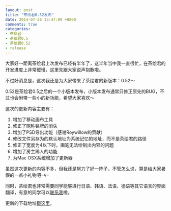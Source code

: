 ```yaml
---
layout: post
title: "茶绘君0.52发布"
date: 2014-07-26 13:47:09 +0800
comments: true
categories: 
- 茶绘君
- 茶绘君0.5
- 茶绘君0.52
- release
---
```


大家好～距离茶绘君上次发布已经有半年了，这半年当中我一直很忙，在茶绘君的开发进度上非常缓慢，这里先跟大家说声抱歉啦。

不过好消息是，这次我还是为大家带来了茶绘君的新版本：0.52～

0.52是茶绘君0.5之后的一个小版本发布，小版本发布通常只修正原先的BUG，不过也会附带一些小的新功能，希望大家喜欢～

这次的更新内容主要有：

1. 增加了移动画布工具
2. 修正了昵称铭牌的消失
3. 增加了PSD导出功能（感谢Roywillow的贡献）
4. 修改文件另存为的默认地址为系统记忆的地址，而不是茶绘君的路径
5. 修正了宽度为4以下时，画笔无法绘制出内容的问题
6. 增加了房主踢人的功能
7. 为Mac OSX系统增加了更新器

虽然这次更新的内容不多，但我还是努力了好一阵子，不管怎么说，算是给大家暑假的一点小礼物吧=v=

同时，茶绘君也非常需要同学能够进行日语、韩语、法语、德语等其它语言的界面翻译，有意的同学可以[联系我](mailto:liuyanghejerry@126.com)啦。

更新的下载地址[戳这里](http://mrspaint.com "其实就是主站（（")。